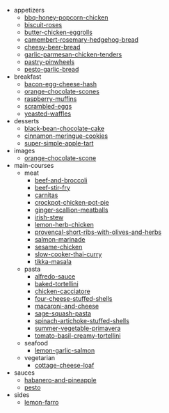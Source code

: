 * appetizers
  * [bbq-honey-popcorn-chicken](./appetizers/bbq-honey-popcorn-chicken.md)
  * [biscuit-roses](./appetizers/biscuit-roses.md)
  * [butter-chicken-eggrolls](./appetizers/butter-chicken-eggrolls.md)
  * [camembert-rosemary-hedgehog-bread](./appetizers/camembert-rosemary-hedgehog-bread.md)
  * [cheesy-beer-bread](./appetizers/cheesy-beer-bread.md)
  * [garlic-parmesan-chicken-tenders](./appetizers/garlic-parmesan-chicken-tenders.md)
  * [pastry-pinwheels](./appetizers/pastry-pinwheels.md)
  * [pesto-garlic-bread](./appetizers/pesto-garlic-bread.md)
* breakfast
  * [bacon-egg-cheese-hash](./breakfast/bacon-egg-cheese-hash.md)
  * [orange-chocolate-scones](./breakfast/orange-chocolate-scones.md)
  * [raspberry-muffins](./breakfast/raspberry-muffins.md)
  * [scrambled-eggs](./breakfast/scrambled-eggs.md)
  * [yeasted-waffles](./breakfast/yeasted-waffles.md)
* desserts
  * [black-bean-chocolate-cake](./desserts/black-bean-chocolate-cake.md)
  * [cinnamon-meringue-cookies](./desserts/cinnamon-meringue-cookies.md)
  * [super-simple-apple-tart](./desserts/super-simple-apple-tart.md)
* images
  * [orange-chocolate-scone](./images/orange-chocolate-scone.jpeg)
* main-courses
  * meat
    * [beef-and-broccoli](./main-courses/meat/beef-and-broccoli.md)
    * [beef-stir-fry](./main-courses/meat/beef-stir-fry.md)
    * [carnitas](./main-courses/meat/carnitas.md)
    * [crockpot-chicken-pot-pie](./main-courses/meat/crockpot-chicken-pot-pie.md)
    * [ginger-scallion-meatballs](./main-courses/meat/ginger-scallion-meatballs.md)
    * [irish-stew](./main-courses/meat/irish-stew.md)
    * [lemon-herb-chicken](./main-courses/meat/lemon-herb-chicken.md)
    * [provencal-short-ribs-with-olives-and-herbs](./main-courses/meat/provencal-short-ribs-with-olives-and-herbs.md)
    * [salmon-marinade](./main-courses/meat/salmon-marinade.md)
    * [sesame-chicken](./main-courses/meat/sesame-chicken.md)
    * [slow-cooker-thai-curry](./main-courses/meat/slow-cooker-thai-curry.md)
    * [tikka-masala](./main-courses/meat/tikka-masala.md)
  * pasta
    * [alfredo-sauce](./main-courses/pasta/alfredo-sauce.md)
    * [baked-tortellini](./main-courses/pasta/baked-tortellini.md)
    * [chicken-cacciatore](./main-courses/pasta/chicken-cacciatore.md)
    * [four-cheese-stuffed-shells](./main-courses/pasta/four-cheese-stuffed-shells.md)
    * [macaroni-and-cheese](./main-courses/pasta/macaroni-and-cheese.md)
    * [sage-squash-pasta](./main-courses/pasta/sage-squash-pasta.md)
    * [spinach-artichoke-stuffed-shells](./main-courses/pasta/spinach-artichoke-stuffed-shells.md)
    * [summer-vegetable-primavera](./main-courses/pasta/summer-vegetable-primavera.md)
    * [tomato-basil-creamy-tortellini](./main-courses/pasta/tomato-basil-creamy-tortellini.md)
  * seafood
    * [lemon-garlic-salmon](./main-courses/seafood/lemon-garlic-salmon.md)
  * vegetarian
    * [cottage-cheese-loaf](./main-courses/vegetarian/cottage-cheese-loaf.md)
* sauces
  * [habanero-and-pineapple](./sauces/habanero-and-pineapple.md)
  * [pesto](./sauces/pesto.md)
* sides
  * [lemon-farro](./sides/lemon-farro.md)

